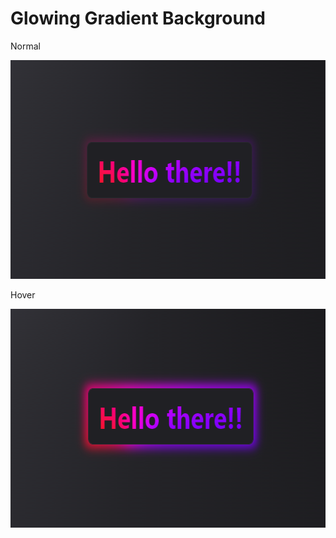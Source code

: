 # Glowing Gradient Background

<p align="center">
  <p>Normal</p>
  <img width="617" height="350" src="assets/normal.png">
  <p>Hover</p>
  <img width="617" height="350" src="assets/hover.png">
</p>

